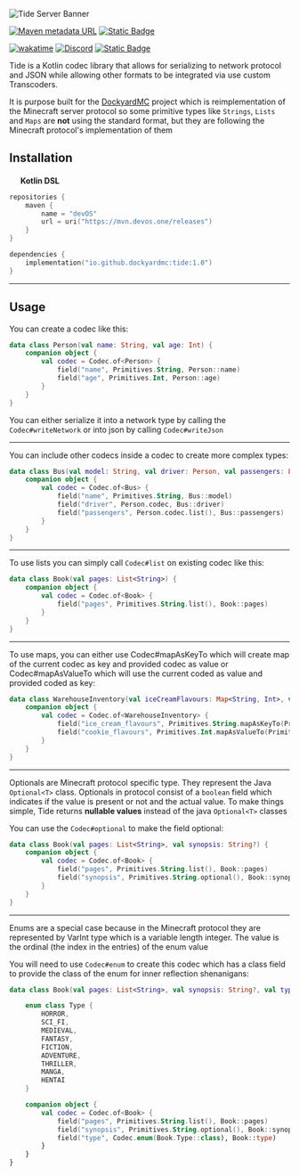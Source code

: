 ![Tide Server Banner](https://github.com/user-attachments/assets/a6cc4eb0-3b6b-486b-8e08-d49c51f791d3)

[![Maven metadata URL](https://img.shields.io/maven-metadata/v?metadataUrl=https%3A%2F%2Fmvn.devos.one%2Freleases%2Fio%2Fgithub%2Fdockyardmc%2Ftide%2Fmaven-metadata.xml&style=for-the-badge&logo=maven&logoColor=%23FFFFFF&label=Latest%20Version&color=%23afff87)](https://mvn.devos.one/#/releases/io/github/dockyardmc/dockyard)
[![Static Badge](https://img.shields.io/badge/Language-Kotlin-Kotlin?style=for-the-badge&color=%23963cf4)](https://kotlinlang.org/)

[![wakatime](https://wakatime.com/badge/user/7398c6f6-bec2-4b9c-b8b9-578d4a500952/project/d3ab2e30-2512-46ae-a8e5-6655e53da514.png?style=for-the-badge)](https://wakatime.com/badge/github/DockyardMC/Dockyard)
[![Discord](https://img.shields.io/discord/1242845647892123650?label=Discord%20Server&color=%237289DA&style=for-the-badge&logo=discord&logoColor=%23FFFFFF)](https://discord.gg/SA9nmfMkdc)
[![Static Badge](https://img.shields.io/badge/Donate-Ko--Fi-pink?style=for-the-badge&logo=ko-fi&logoColor=%23FFFFFF&color=%23ff70c8)](https://ko-fi.com/LukynkaCZE)

Tide is a Kotlin codec library that allows for serializing to network protocol and JSON while allowing other formats to be integrated via use custom Transcoders. 

It is purpose built for the [DockyardMC](https://github.com/DockyardMC/Dockyard) project which is reimplementation of the Minecraft server protocol so some primitive types like `Strings`, `Lists` and `Maps` are **not** using the standard format, but they are following the Minecraft protocol's implementation of them

## Installation

<img src="https://cdn.worldvectorlogo.com/logos/kotlin-2.svg" width="16px"></img>
**Kotlin DSL**
```kotlin
repositories {
    maven {
        name = "devOS"
        url = uri("https://mvn.devos.one/releases")
    }
}

dependencies {
    implementation("io.github.dockyardmc:tide:1.0")
}
```
---

## Usage

You can create a codec like this:
```kotlin
data class Person(val name: String, val age: Int) {
    companion object {
        val codec = Codec.of<Person> {
            field("name", Primitives.String, Person::name)
            field("age", Primitives.Int, Person::age)
        }
    }
}
```
You can either serialize it into a network type by calling the `Codec#writeNetwork` or into json by calling `Codec#writeJson`

---

You can include other codecs inside a codec to create more complex types:

```kotlin
data class Bus(val model: String, val driver: Person, val passengers: List<Person>) {
    companion object {
        val codec = Codec.of<Bus> {
            field("name", Primitives.String, Bus::model)
            field("driver", Person.codec, Bus::driver)
            field("passengers", Person.codec.list(), Bus::passengers)
        }
    }
}
```

---

To use lists you can simply call `Codec#list` on existing codec like this:

```kotlin
data class Book(val pages: List<String>) {
    companion object {
        val codec = Codec.of<Book> {
            field("pages", Primitives.String.list(), Book::pages)
        }
    }
}
```

---

To use maps, you can either use Codec#mapAsKeyTo which will create map of the current codec as key and provided codec as value or Codec#mapAsValueTo which will use the current coded as value and provided coded as key:

```kotlin
data class WarehouseInventory(val iceCreamFlavours: Map<String, Int>, val cookieFlavours: Map<String, Int>) {
    companion object {
        val codec = Codec.of<WarehouseInventory> {
            field("ice_cream_flavours", Primitives.String.mapAsKeyTo(Primitives.VarInt), WarehouseInventory::iceCreamFlavours) //uses current as key of the map 
            field("cookie_flavours", Primitives.Int.mapAsValueTo(Primitives.String), WarehouseInventory::cookieFlavours) // uses current as value of the map
        }
    }
}
```

---

Optionals are Minecraft protocol specific type. They represent the Java `Optional<T>` class. Optionals in protocol consist of a `boolean` field which indicates if the value is present or not and the actual value. To make things simple, Tide returns **nullable values** instead of the java `Optional<T>` classes

You can use the `Codec#optional` to make the field optional:

```kotlin
data class Book(val pages: List<String>, val synopsis: String?) {
    companion object {
        val codec = Codec.of<Book> {
            field("pages", Primitives.String.list(), Book::pages)
            field("synopsis", Primitives.String.optional(), Book::synopsis)
        }
    }
}
```

---

Enums are a special case because in the Minecraft protocol they are represented by VarInt type which is a variable length integer. The value is the ordinal (the index in the entries) of the enum value

You will need to use `Codec#enum` to create this codec which has a class field to provide the class of the enum for inner reflection shenanigans:

```kotlin
data class Book(val pages: List<String>, val synopsis: String?, val type: Book.Type) {

    enum class Type {
        HORROR,
        SCI_FI,
        MEDIEVAL,
        FANTASY,
        FICTION,
        ADVENTURE,
        THRILLER,
        MANGA,
        HENTAI
    }

    companion object {
        val codec = Codec.of<Book> {
            field("pages", Primitives.String.list(), Book::pages)
            field("synopsis", Primitives.String.optional(), Book::synopsis)
            field("type", Codec.enum(Book.Type::class), Book::type)
        }
    }
}
```


